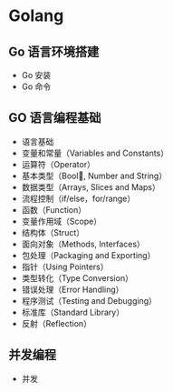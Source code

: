 # Golang

## Go 语言环境搭建
- Go 安装
- Go 命令

## GO 语言编程基础
- 语言基础 
- 变量和常量（Variables and Constants）
- 运算符（Operator）
- 基本类型（Bool, Number and String）
- 数据类型（Arrays, Slices and Maps）
- 流程控制（if/else，for/range）
- 函数（Function）
- 变量作用域（Scope）
- 结构体（Struct）
- 面向对象（Methods, Interfaces）
- 包处理（Packaging and Exporting）
- 指针（Using Pointers）
- 类型转化（Type Conversion）
- 错误处理（Error Handling）
- 程序测试（Testing and Debugging）
- 标准库（Standard Library）
- 反射（Reflection）

## 并发编程
- 并发